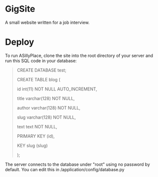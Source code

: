 GigSite
=======

A small website written for a job interview.


Deploy
======

To run ASillyPlace, clone the site into the root directory of your server and run this SQL code in your database: 

> CREATE DATABASE test;
> 
> CREATE TABLE blog (
> 
>	id int(11) NOT NULL AUTO_INCREMENT,
> 
>	title varchar(128) NOT NULL,
> 
>	author varchar(128) NOT NULL,
> 
>	slug varchar(128) NOT NULL,
> 
>	text text NOT NULL,
> 
>	PRIMARY KEY (id),
> 
>	KEY slug (slug)
> 
> );

The server connects to the database under "root" using no password by default. You can edit this in /application/config/database.py
